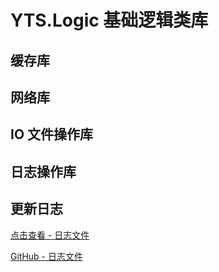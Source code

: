 # YTS.Logic 基础逻辑类库

## 缓存库

## 网络库

## IO 文件操作库

## 日志操作库

## 更新日志

[点击查看 - 日志文件](ChangeLog.md)

[GitHub - 日志文件](https://github.com/YellowTulipShow/DotNetCore.YTS.Solution/tree/master/YTS.Logic/ChangeLog.md)
